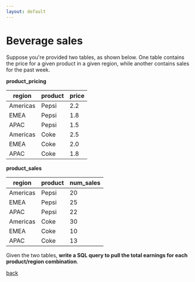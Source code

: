 ```yaml
---
layout: default
---
```


# Beverage sales

Suppose you're provided two tables, as shown below. One table contains the price for a given product in a given region, while another contains sales for the past week.

**product_pricing**

| region   | product | price |
| -------- | ------- | ----- |
| Americas | Pepsi   | 2.2   |
| EMEA     | Pepsi   | 1.8   |
| APAC     | Pepsi   | 1.5   |
| Americas | Coke    | 2.5   |
| EMEA     | Coke    | 2.0   |
| APAC     | Coke    | 1.8   |

**product_sales**

| region   | product | num_sales |
| -------- | ------- | --------- |
| Americas | Pepsi   | 20        |
| EMEA     | Pepsi   | 25        |
| APAC     | Pepsi   | 22        |
| Americas | Coke    | 30        |
| EMEA     | Coke    | 10        |
| APAC     | Coke    | 13        |

Given the two tables, **write a SQL query to pull the total earnings for each product/region combination**.

[back](https://project-dmaestro.github.io/data-interview-qs/)
